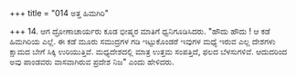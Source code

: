+++
title = "014 ಅತ್ತ ಹಿಮಗಿರಿ"

+++
14. ಆಗ ದ್ರೋಣಾಚಾರ್ಯರು ಕೂಡ ಭೀಷ್ಮರ ಮಾತಿಗೆ ಧ್ವನಿಗೂಡಿಸಿದರು. "ಹೌದು ಹೌದು ! ಆ ಕಡೆ ಹಿಮಗಿರಿಯ ಎಲ್ಲೆ. ಈ ಕಡೆ ಮೂರು ಸಮುದ್ರಗಳ ಗಡಿ ಇಟ್ಟುಕೊಂಡರೆ ಇವುಗಳ ಮಧ್ಯೆ ಇರುವ ಎಲ್ಲ ದೇಶಗಳು ಕ್ಷಾಮದ ಬೇಗೆ ಸಿಕ್ಕಿ ಉರಿಯುತ್ತಿವೆ. ಮಧ್ಯದೇಶದಲ್ಲಿ ಮಾತ್ರ ಉತ್ತಮ ಸಂಪತ್ತಿದೆ, ಫಲದ ಬೆಳಸುಗಳಿವೆ. ಆದುದರಿಂದ ಅವು ಪಾಂಡವರು ವಾಸವಾಗಿರುವ ಪ್ರದೇಶ ನಿಜ" ಎಂದು ಹೇಳಿದರು.